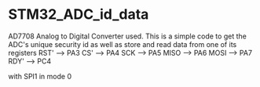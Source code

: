 # STM32_ADC_id_data
AD7708 Analog to Digital Converter used. This is a simple code to get the ADC's unique security id as well as store and read data from one of its registers
RST' --> PA3
CS'  --> PA4
SCK  --> PA5
MISO --> PA6
MOSI --> PA7
RDY' --> PC4

with SPI1 in mode 0
